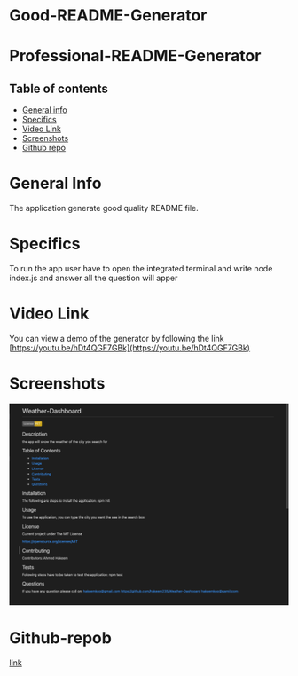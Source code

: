 # Good-README-Generator

# Professional-README-Generator

## Table of contents
 * [General info](#General-Info)
 * [Specifics](#Specifics)
 * [Video Link](#Video-Link)
 * [Screenshots](#Screenshots)
 * [Github repo](#Github-repob)

# General Info

 The application generate good quality README file.


# Specifics

To run the app user have to open the integrated terminal and write node index.js and answer all the question will apper  

# Video Link

 You can view a demo of the generator by following the link
 [https://youtu.be/hDt4QGF7GBk](https://youtu.be/hDt4QGF7GBk)

# Screenshots

![screenShot of the readme file ](img/readme.png)

# Github-repob 
[link](https://github.com/hakeem235/Good-README-Generator)
